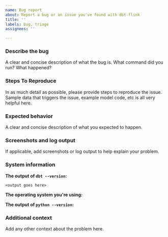 ```yaml
---
name: Bug report
about: Report a bug or an issue you've found with dbt-flink
title: ''
labels: bug, triage
assignees: ''

---
```


### Describe the bug
A clear and concise description of what the bug is. What command did you run? What happened?

### Steps To Reproduce
In as much detail as possible, please provide steps to reproduce the issue. Sample data that triggers the issue, example model code, etc is all very helpful here.

### Expected behavior
A clear and concise description of what you expected to happen.

### Screenshots and log output
If applicable, add screenshots or log output to help explain your problem.

### System information
**The output of `dbt --version`:**
```
<output goes here>
```

**The operating system you're using:**

**The output of `python --version`:**

### Additional context
Add any other context about the problem here.
